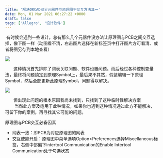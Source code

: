 ```yaml
---
title: '解决ORCAD部分元器件与原理图不交互方法其一'
date: Mon, 01 Mar 2021 06:27:22 +0000
draft: false
tags: ['Allegro', '设计软件']
---
```


 有时候会遇到一些设计，总有那么几个元器件没办法让原理图与PCB之间交互选择，像下图一样（动图看不清，右击图片选择在新标签页中打开图片方可看清、或者将图另存到本地查看）

![](http://a1024.synology.me:222/images/blog2022/%E4%B8%8D%E4%BA%A4%E4%BA%92%E7%97%87%E7%8A%B6.gif)

       这种情况首先排除了网表关联问题、软件设置问题。而后经过各种控制变量法，最终将问题锁定到原理Symbol上，最后果不其然，假装编辑一下原理Symbol，然后全部更新此原理Symbol，问题得以解决。

![](http://a1024.synology.me:222/images/blog2022/lingcun%E4%B8%8D%E4%BA%A4%E4%BA%92%E7%97%87%E7%8A%B6.gif)

       但出现此问题的根本原因我尚未找到，只找到了这种临时性解决方案  
        当然此方案及适用于此种情况，如果你也遇到这种情况通过此方不能解决，可留下你的案例，再寻找其它可能的问题。

原理图与PCB交互必备因素

*   网表一致：即PCB为对应原理图的网表
*   交互使能开启：原理图中菜单选项Option>Preferences选择Miscellaneous标签，右侧中部偏下Intertool Communication的Enable Intertool Communication处于勾选状态